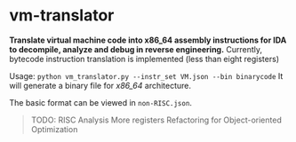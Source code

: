 # vm-translator

**Translate virtual machine code into x86_64 assembly instructions for IDA to decompile, analyze and debug in reverse engineering.**
Currently, bytecode instruction translation is implemented (less than eight registers)

Usage:
`python vm_translator.py --instr_set VM.json --bin binarycode`
It will generate a binary file for *x86_64* architecture.

The basic format can be viewed in `non-RISC.json`.

> TODO:
> RISC Analysis
> More registers
> Refactoring for Object-oriented
> Optimization

